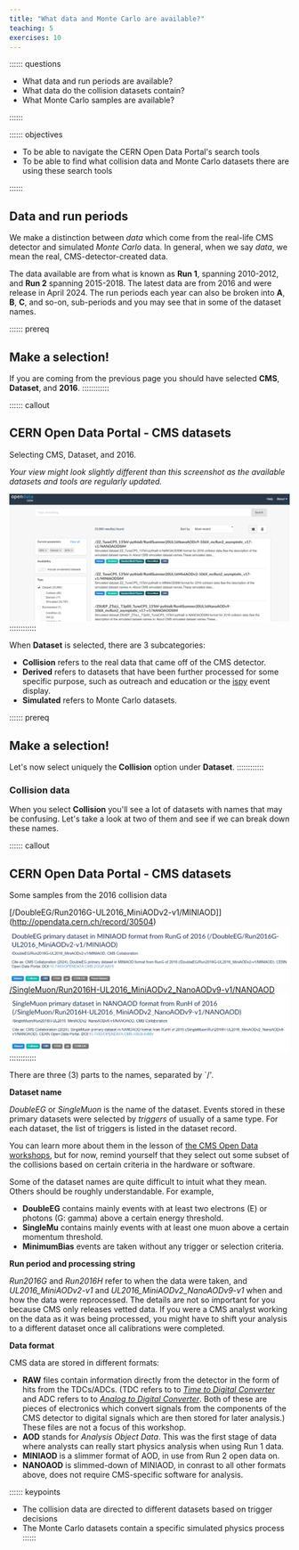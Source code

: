 ```yaml
---
title: "What data and Monte Carlo are available?"
teaching: 5
exercises: 10
---
```


:::::: questions
- What data and run periods are available?
- What data do the collision datasets contain?
- What Monte Carlo samples are available?

::::::

:::::: objectives
- To be able to navigate the CERN Open Data Portal's search tools
- To be able to find what collision data and Monte Carlo datasets there are using these search tools

::::::

## Data and run periods

We make a distinction between *data* which come from the real-life CMS detector
and simulated *Monte Carlo* data. In general, when we say *data*, we mean the real, CMS-detector-created
data.

The data available are from what is known as **Run 1**, spanning 2010-2012, and **Run 2** spanning 2015-2018. The latest data are from 2016 and were release in April 2024. The run
periods each year can also be broken into **A**, **B**, **C**, and so-on, sub-periods and you may see
that in some of the dataset names. 

:::::: prereq
## Make a selection!
If you are coming from the previous page you should have selected **CMS**, **Dataset**, and **2016**. 
::::::::::::

:::::: callout
## CERN Open Data Portal - CMS datasets
Selecting CMS, Dataset, and 2016.

*Your view might look slightly different than this screenshot as the available datasets and tools are regularly updated.*

![](fig/portal_screenshot_cms_2016_datasets_selected.png)
::::::::::::

When **Dataset** is selected, there are 3 subcategories: 
* **Collision** refers to the real data that came off of the CMS detector.
* **Derived** refers to datasets that have been further processed for some specific purpose, such as outreach
and education or the [ispy](https://cms-outreach.github.io/ispy/) event display. 
* **Simulated** refers to Monte Carlo datasets. 

:::::: prereq

## Make a selection!
Let's now select uniquely the **Collision** option under **Dataset**. 
::::::::::::

### Collision data

When you select **Collision** you'll see a lot of datasets with names that may be confusing. 
Let's take a look at two of them and see if we can break down these names.

:::::: callout
## CERN Open Data Portal - CMS datasets
Some samples from the 2016 collision data

[/DoubleEG/Run2016G-UL2016_MiniAODv2-v1/MINIAOD]](http://opendata.cern.ch/record/30504)
![](fig/portal_screenshot_cms_2016_doubleeg_miniaod.png)
[/SingleMuon/Run2016H-UL2016_MiniAODv2_NanoAODv9-v1/NANOAOD](http://opendata.cern.ch/record/30563)
![](fig/portal_screenshot_cms_2016_singlemuon_nanoaod.png)
::::::::::::

There are three (3) parts to the names, separated by `/'. 

**Dataset name**

*DoubleEG* or *SingleMuon* is the name of the dataset. Events stored in these primary datasets were selected by *triggers* of usually of a same type. For each dataset, the list of triggers is listed in the dataset record. 
<!-- You will learn more about them in the trigger lesson during the workshop, 
but for now,  -->
You can learn more about them in the lesson of [the CMS Open Data workshops](https://cms-opendata-guide.web.cern.ch/cmsOpenData/workshops/), but for now, remind yourself that they
select out some subset of the collisions based on certain criteria in the hardware
or software. 

Some of the dataset names are quite difficult to intuit what they mean. Others should be roughly understandable. For example, 

* **DoubleEG** contains mainly events with at least two electrons (E) or photons (G: gamma) above a certain energy threshold. 
* **SingleMu** contains mainly events with at least one muon above a certain momentum threshold. 
* **MinimumBias** events are taken without any trigger or selection criteria. 

**Run period and processing string**

*Run2016G* and *Run2016H* refer to when the data were taken, and *UL2016_MiniAODv2-v1* and *UL2016_MiniAODv2_NanoAODv9-v1*
when and how
the data were reprocessed. The details are not so important for you because CMS only releases
vetted data. If you were a CMS analyst working on the data as it was being processed, 
you might have to shift your analysis to a different dataset once all calibrations were completed. 

**Data format**

CMS data are stored in different formats:
* **RAW** files contain information directly from the detector in the form of hits from the TDCs/ADCs. 
(TDC refers to to *[Time to Digital Converter](https://en.wikipedia.org/wiki/Time-to-digital_converter)* and 
ADC refers to to *[Analog to Digital Converter](https://en.wikipedia.org/wiki/Analog-to-digital_converter)*. 
Both of these are pieces of electronics which convert signals from the components of the CMS detector to 
digital signals which are then stored for later analysis.)
These files are not a focus of this workshop. 
* **AOD** stands for *Analysis Object Data*. This was the first stage of data where analysts can really start
physics analysis when using Run 1 data.
* **MINIAOD** is a slimmer format of AOD, in use from Run 2 open data on.
* **NANOAOD**  is slimmed-down of MINIAOD, in conrast to all other formats above, does not require CMS-specific software
for analysis.

:::::: keypoints
- The collision data are directed to different datasets based on trigger decisions
- The Monte Carlo datasets contain a specific simulated physics process
::::::
